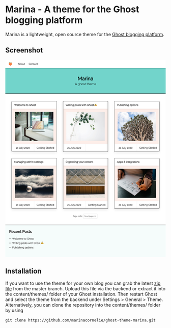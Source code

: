 # Marina - A theme for the Ghost blogging platform

Marina is a lightweight, open source theme for the [Ghost blogging platform](https://ghost.org).

## Screenshot

![alt text](screenshot-indexview.png)

## Installation

If you want to use the theme for your own blog you can grab the latest [zip file](https://github.com/marinacornelie/ghost-theme-marina/archive/master.zip) from the master branch. Upload this file via the backend or extract it into the content/themes/ folder of your Ghost installation. Then restart Ghost and select the theme from the backend under Settings > General > Theme. Alternatively, you can clone the repository into the content/themes/ folder by using 

```
git clone https://github.com/marinacornelie/ghost-theme-marina.git
```

